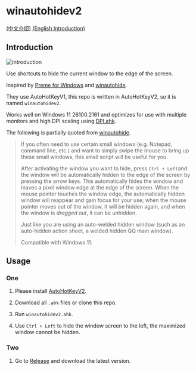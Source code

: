 # winautohidev2

[(中文介绍)](https://github.com/windwhim/winautohidev2)  [(English Introduction)](https://github.com/windwhim/winautohidev2/blob/main/README_en.md)

## Introduction

![introduction](assest\introduction.gif)

Use shortcuts to hide the current window to the edge of the screen.

Inspired by [Preme for Windows](http://www.premeforwindows.com/) and [winautohide](https://github.com/scavin/winautohide).

They use AutoHotKeyV1, this repo is written in AutoHotKeyV2, so it is named `winautohidev2`.

Works well on Windows 11 26100.2161 and optimizes for use with multiple monitors and high DPI scaling using [DPI.ahk](https://github.com/Descolada/AHK-v2-libraries/blob/main/Lib/DPI.ahk).

The following is partially quoted from [winautohide](https://github.com/scavin/winautohide).


>If you often need to use certain small windows (e.g. Notepad, command line, etc.) and want to simply swipe the mouse to bring up these small windows, this small script will be useful for you.
>
>After activating the window you want to hide, press `Ctrl + Left`and the window will be automatically hidden to the edge of the screen by pressing the arrow keys. This automatically hides the window and leaves a pixel window edge at the edge of the screen. When the mouse pointer touches the window edge, the automatically hidden window will reappear and gain focus for your use; when the mouse pointer moves out of the window, it will be hidden again, and when the window is *dragged out*, it can be unhidden.
>
>Just like you are using an auto-welded hidden window (such as an auto-hidden action sheet, a welded hidden QQ main window).
>
>Compatible with Windows 11.

## Usage

### One

1. Please install [AutoHotKeyV2](http://www.autohotkey.com/).

2. Download all `.ahk` files or clone this repo.
3. Run `winautohidev2.ahk`.
4. Use `Ctrl + Left` to hide the window screen to the left, the maximized window cannot be hidden.

### Two

1. Go to [Release](https://github.com/windwhim/winautohidev2/release) and download the latest version.